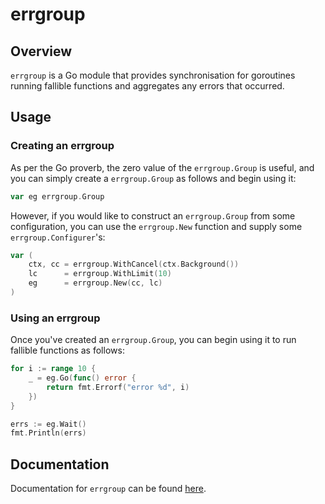 # errgroup

## Overview

`errgroup` is a Go module that provides synchronisation for goroutines running fallible functions
and aggregates any errors that occurred.

## Usage

### Creating an errgroup

As per the Go proverb, the zero value of the `errgroup.Group` is useful, and you can simply create
a `errgroup.Group` as follows and begin using it:

```go
var eg errgroup.Group
```

However, if you would like to construct an `errgroup.Group` from some configuration, you can use 
the `errgroup.New` function and supply some `errgroup.Configurer`'s:

```go
var (
    ctx, cc = errgroup.WithCancel(ctx.Background())
    lc      = errgroup.WithLimit(10)
    eg      = errgroup.New(cc, lc)
)
```

### Using an errgroup

Once you've created an `errgroup.Group`, you can begin using it to run fallible functions as follows:  

```go
for i := range 10 {
    _ = eg.Go(func() error {
        return fmt.Errorf("error %d", i)
    })
}

errs := eg.Wait()
fmt.Println(errs)
```

## Documentation

Documentation for `errgroup` can be found [here](https://pkg.go.dev/github.com/jordanhasgul/errgroup).
